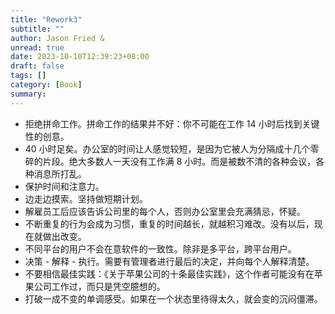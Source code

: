 ```yaml
---
title: "Rework3"
subtitle: ""
author: Jason Fried & 
unread: true
date: 2023-10-10T12:39:23+08:00
draft: false
tags: []
category: [Book]
summary: 
---
```


- 拒绝拼命工作。拼命工作的结果并不好：你不可能在工作 14 小时后找到关键性的创意。
- 40 小时足矣。办公室的时间让人感觉较短，是因为它被人为分隔成十几个零碎的片段。绝大多数人一天没有工作满 8 小时。而是被数不清的各种会议，各种消息所打乱。
- 保护时间和注意力。
- 边走边摸索。坚持做短期计划。
- 解雇员工后应该告诉公司里的每个人，否则办公室里会充满猜忌，怀疑。
- 不断重复的行为会成为习惯，重复的时间越长，就越积习难改。没有以后，现在就做出改变。
- 不同平台的用户不会在意软件的一致性。除非是多平台，跨平台用户。
- 决策 - 解释 - 执行。需要有管理者进行最后的决定，并向每个人解释清楚。
- 不要相信最佳实践：《关于苹果公司的十条最佳实践》，这个作者可能没有在苹果公司工作过，而只是凭空臆想的。
- 打破一成不变的单调感受。如果在一个状态里待得太久，就会变的沉闷僵滞。